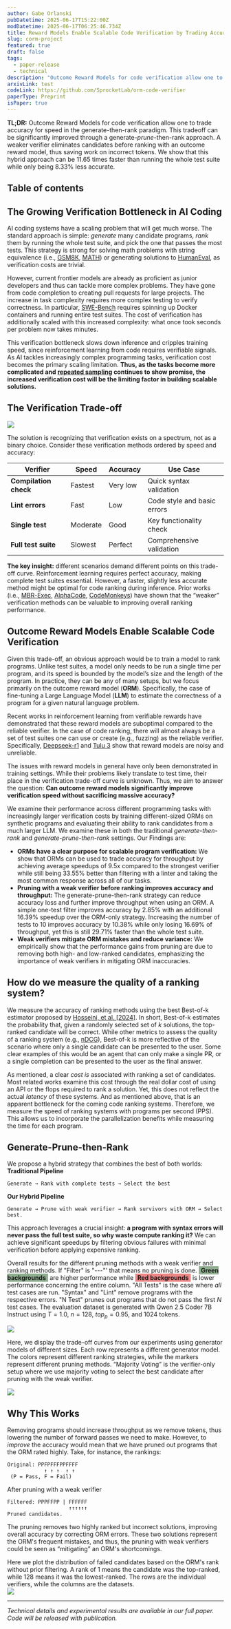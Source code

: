 ```yaml
---
author: Gabe Orlanski
pubDatetime: 2025-06-17T15:22:00Z
modDatetime: 2025-06-17T06:25:46.734Z
title: Reward Models Enable Scalable Code Verification by Trading Accuracy for Throughput
slug: corm-project
featured: true
draft: false
tags:
  - paper-release
  - technical
description: "Outcome Reward Models for code verification allow one to trade accuracy for speed in the generate-then-rank paradigm. This can be further improved through a generate-prune-then-rank approach where a weaker verifier prunes solutions prior to ranking, thus saving work on incorrect tokens. We show that this hybrid approach can be 11.65 times faster than running the whole test suite while only being 8.33% less accurate."
arxivLink: test
codeLink: https://github.com/SprocketLab/orm-code-verifier
paperType: Preprint
isPaper: true
---
```


**TL;DR:** Outcome Reward Models for code verification allow one to trade accuracy for speed in the generate-then-rank paradigm. This tradeoff can be significantly improved through a generate-_prune_\-then-rank approach. A weaker verifier eliminates candidates before ranking with an outcome reward model, thus saving work on incorrect tokens. We show that this hybrid approach can be 11.65 times faster than running the whole test suite while only being 8.33% less accurate.

## Table of contents

## **The Growing Verification Bottleneck in AI Coding**

AI coding systems have a scaling problem that will get much worse. The standard approach is simple: _generate_ many candidate programs, _rank_ them by running the whole test suite, and pick the one that passes the most tests. This strategy is strong for solving math problems with string equivalence (i.e., [GSM8K](https://huggingface.co/datasets/openai/gsm8k), [MATH](https://huggingface.co/datasets/hendrycks/competition_math)) or generating solutions to [HumanEval](https://arxiv.org/abs/2107.03374), as verification costs are trivial.

However, current frontier models are already as proficient as junior developers and thus can tackle more complex problems. They have gone from code completion to creating pull requests for large projects. The increase in task complexity requires more complex testing to verify correctness. In particular, [SWE-Bench](https://arxiv.org/abs/2310.06770) requires spinning up Docker containers and running entire test suites. The cost of verification has additionally scaled with this increased complexity: what once took seconds per problem now takes minutes.

This verification bottleneck slows down inference and cripples training speed, since reinforcement learning from code requires verifiable signals. As AI tackles increasingly complex programming tasks, verification cost becomes the primary scaling limitation. **Thus, as the tasks become more complicated and [repeated sampling](https://arxiv.org/abs/2407.21787) continues to show promise, the increased verification cost will be the limiting factor in building scalable solutions.**

## **The Verification Trade-off**

![](../../assets/figs/corm/corm_overview.svg)

The solution is recognizing that verification exists on a spectrum, not as a binary choice. Consider these verification methods ordered by speed and accuracy:

| Verifier              | Speed    | Accuracy | Use Case                    |
| --------------------- | -------- | -------- | --------------------------- |
| **Compilation check** | Fastest  | Very low | Quick syntax validation     |
| **Lint errors**       | Fast     | Low      | Code style and basic errors |
| **Single test**       | Moderate | Good     | Key functionality check     |
| **Full test suite**   | Slowest  | Perfect  | Comprehensive validation    |

**The key insight:** different scenarios demand different points on this trade-off curve. Reinforcement learning requires perfect accuracy, making complete test suites essential. However, a faster, slightly less accurate method might be optimal for code ranking during inference. Prior works (i.e., [MBR-Exec](https://arxiv.org/abs/2204.11454), [AlphaCode](https://alphacode.deepmind.com/), [CodeMonkeys](https://arxiv.org/abs/2501.14723)) have shown that the “weaker” verification methods can be valuable to improving overall ranking performance.

## **Outcome Reward Models Enable Scalable Code Verification**

Given this trade-off, an obvious approach would be to train a model to rank programs. Unlike test suites, a model only needs to be run a single time per program, and its speed is bounded by the model’s size and the length of the program. In practice, they can be any of many setups, but we focus primarily on the outcome reward model (**ORM**). Specifically, the case of fine-tuning a Large Language Model (**LLM**) to estimate the correctness of a program for a given natural language problem.

Recent works in reinforcement learning from verifiable rewards have demonstrated that these reward models are suboptimal compared to the reliable verifier. In the case of code ranking, there will almost always be a set of test suites one can use or create (e.g., fuzzing) as the reliable verifier. Specifically, [Deepseek-r1](https://arxiv.org/abs/2501.12948) and [Tulu 3](https://arxiv.org/abs/2411.15124) show that reward models are noisy and unreliable.

The issues with reward models in general have only been demonstrated in training settings. While their problems likely translate to test time, their place in the verification trade-off curve is unknown. Thus, we aim to answer the question: **Can outcome reward models significantly improve verification speed without sacrificing massive accuracy?**

We examine their performance across different programming tasks with increasingly larger verification costs by training different-sized ORMs on synthetic programs and evaluating their ability to rank candidates from a much larger LLM. We examine these in both the traditional _generate-then-rank_ and _generate-prune-then-rank_ settings. Our Findings are:

- **ORMs have a clear purpose for scalable program verification:** We show that ORMs can be used to trade accuracy for throughput by achieving average speedups of 9.5x compared to the strongest verifier while still being 33.55% better than filtering with a linter and taking the most common response across all of our tasks.
- **Pruning with a weak verifier before ranking improves accuracy and throughput:** The generate-prune-then-rank strategy can reduce accuracy loss and further improve throughput when using an ORM. A simple one-test filter improves accuracy by 2.85% with an additional 16.39% speedup over the ORM-only strategy. Increasing the number of tests to 10 improves accuracy by 10.38% while only losing 16.69% of throughput, yet this is still 29.71% faster than the whole test suite.
- **Weak verifiers mitigate ORM mistakes and reduce variance:** We empirically show that the performance gains from pruning are due to removing both high- and low-ranked candidates, emphasizing the importance of weak verifiers in mitigating ORM inaccuracies.

## **How do we measure the quality of a ranking system?**

We measure the accuracy of ranking methods using the best Best-of-k estimator proposed by [Hosseini, et al. [2024]](https://arxiv.org/abs/2402.06457). In short, Best-of-k estimates the probability that, given a randomly selected set of $k$ solutions, the top-ranked candidate will be correct. While other metrics to assess the quality of a ranking system (e.g., [nDCG](https://scikit-learn.org/stable/modules/generated/sklearn.metrics.ndcg_score.html)), Best-of-k is more reflective of the scenario where only a single candidate can be presented to the user. Some clear examples of this would be an agent that can only make a single PR, or a single completion can be presented to the user as the final answer.

As mentioned, a clear _cost is_ associated with ranking a set of candidates. Most related works examine this cost through the real dollar cost of using an API or the flops required to rank a solution. Yet, this does not reflect the actual _latency_ of these systems. And as mentioned above, that is an apparent bottleneck for the coming code ranking systems. Therefore, we measure the speed of ranking systems with programs per second (PPS). This allows us to incorporate the parallelization benefits while measuring the time for each program.

## **Generate-Prune-then-Rank**

We propose a hybrid strategy that combines the best of both worlds:  
**Traditional Pipeline**

```
Generate → Rank with complete tests → Select the best
```

**Our Hybrid Pipeline**

```
Generate → Prune with weak verifier → Rank survivors with ORM → Select best.
```

This approach leverages a crucial insight: **a program with syntax errors will never pass the full test suite, so why waste compute ranking it?** We can achieve significant speedups by filtering obvious failures with minimal verification before applying expensive ranking.

Overall results for the different pruning methods with a weak verifier and ranking methods. If "Filter" is "---"' that means no pruning is done. <span style="background-color:rgb(143, 173, 143);; padding:1px 5px;font-weight:bold">Green backgrounds</span> are higher performance while <span style="background-color:rgb(238, 135, 135); padding:1px 5px;font-weight:bold">Red backgrounds</span> is lower performance concerning the entire column. "All Tests" is the case where _all_ test cases are run. "Syntax" and "Lint" remove programs with the respective errors. "N Test" prunes out programs that do not pass the first $N$ test cases. The evaluation dataset is generated with Qwen 2.5 Coder 7B Instruct using $T=1.0$, $n=128$, $top_p=0.95$, and 1024 tokens.

![](../../assets/figs/corm/results.svg)

Here, we display the trade-off curves from our experiments using generator models of different sizes. Each row represents a different generator model. The colors represent different ranking strategies, while the markers represent different pruning methods. “Majority Voting” is the verifier-only setup where we use majority voting to select the best candidate after pruning with the weak verifier.

![](../../assets/figs/corm/all_curves.svg)

## **Why This Works**

Removing programs should increase throughput as we remove tokens, thus lowering the number of forward passes we need to make. However, to _improve_ the accuracy would mean that we have pruned out programs that the ORM rated highly. Take, for instance, the rankings:

```
Original: PPFPFFFPPFFFF
            ↑ ↑ ↑  ↑ ↑
 (P = Pass, F = Fail)
```

After pruning with a weak verifier

```
Filtered: PPPFFPP | FFFFFF
                    ↑↑↑↑↑↑
Pruned candidates.
```

The pruning removes two highly ranked but incorrect solutions, improving overall accuracy by correcting ORM errors. These two solutions represent the ORM's frequent mistakes, and thus, the pruning with weak verifiers could be seen as “mitigating” an ORM's shortcomings.

Here we plot the distribution of failed candidates based on the ORM's rank without prior filtering. A rank of 1 means the candidate was the top-ranked, while 128 means it was the lowest-ranked. The rows are the individual verifiers, while the columns are the datasets.  
![](../../assets/figs/corm/1.5B_filtered_dist.svg)

---

_Technical details and experimental results are available in our full paper. Code will be released with publication._
